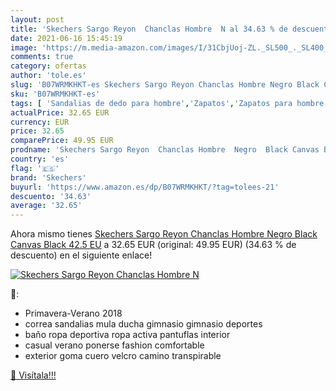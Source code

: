 ```yaml
---
layout: post
title: 'Skechers Sargo Reyon  Chanclas Hombre  N al 34.63 % de descuento'
date: 2021-06-16 15:45:19
image: 'https://m.media-amazon.com/images/I/31CbjUoj-ZL._SL500_._SL400_.jpg'
comments: true
category: ofertas
author: 'tole.es'
slug: 'B07WRMKHKT-es Skechers Sargo Reyon Chanclas Hombre Negro Black Canvas...'
sku: 'B07WRMKHKT-es'
tags: [ 'Sandalias de dedo para hombre','Zapatos','Zapatos para hombre','Zapatos y complementos','chanclas','skechers', ]
actualPrice: 32.65 EUR
currency: EUR
price: 32.65
comparePrice: 49.95 EUR
prodname: 'Skechers Sargo Reyon  Chanclas Hombre  Negro  Black Canvas Black   42.5 EU'
country: 'es'
flag: '🇪🇸'
brand: 'Skechers'
buyurl: 'https://www.amazon.es/dp/B07WRMKHKT/?tag=tolees-21'
descuento: '34.63'
average: '32.65'
---
```


Ahora mismo tienes [Skechers Sargo Reyon  Chanclas Hombre  Negro  Black Canvas Black   42.5 EU](https://www.amazon.es/dp/B07WRMKHKT/?tag=tolees-21) a 32.65 EUR (original: 49.95 EUR) (34.63 %  de descuento) en el siguiente enlace!

[![Skechers Sargo Reyon  Chanclas Hombre  N](https://m.media-amazon.com/images/I/31CbjUoj-ZL._SL500_._SL400_.jpg)](https://www.amazon.es/dp/B07WRMKHKT/?tag=tolees-21)

🔎:

- Primavera-Verano 2018
- correa sandalias mula ducha gimnasio gimnasio deportes
- baño ropa deportiva ropa activa pantuflas interior
- casual verano ponerse fashion comfortable
- exterior goma cuero velcro camino transpirable

[🛒 Visítala!!!](https://www.amazon.es/dp/B07WRMKHKT/?tag=tolees-21)
